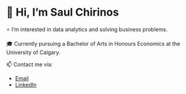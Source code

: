 # 👋 Hi, I’m Saul Chirinos

:star: I’m interested in data analytics and solving business problems.

:mortar_board: Currently pursuing a Bachelor of Arts in Honours Economics at the University of Calgary.

:mailbox: Contact me via:
- [Email](saul.chirinos10@gmail.com)
- [LinkedIn](https://www.linkedin.com/in/saulchirinos/)
<!---
saul-chirinos/saul-chirinos is a ✨ special ✨ repository because its `README.md` (this file) appears on your GitHub profile.
You can click the Preview link to take a look at your changes.
--->
